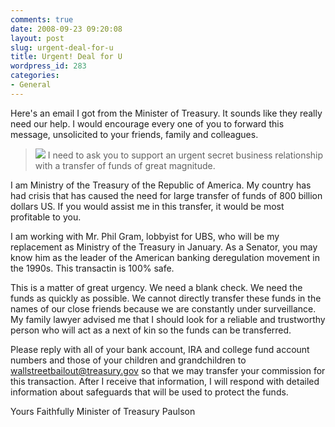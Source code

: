 ```yaml
---
comments: true
date: 2008-09-23 09:20:08
layout: post
slug: urgent-deal-for-u
title: Urgent! Deal for U
wordpress_id: 283
categories:
- General
---
```


Here's an email I got from the Minister of Treasury. It sounds like they really need our help. I would encourage every one of you to forward this message, unsolicited to your friends, family and colleagues.


> [![](http://trevoro.ca/blog/wp-content/uploads/2008/09/225px-henry_paulson_official_treasury_photo_2006.jpg)](http://trevoro.ca/blog/wp-content/uploads/2008/09/225px-henry_paulson_official_treasury_photo_2006.jpg)
I need to ask you to support an urgent secret business relationship with a transfer of funds of great magnitude.

I am Ministry of the Treasury of the Republic of America. My country has had crisis that has caused the need for large transfer of funds of 800 billion dollars US. If you would assist me in this transfer, it would be most profitable to you.

I am working with Mr. Phil Gram, lobbyist for UBS, who will be my replacement as Ministry of the Treasury in January. As a Senator, you may know him as the leader of the American banking deregulation movement in the 1990s. This transactin is 100% safe.

This is a matter of great urgency. We need a blank check. We need the funds as quickly as possible. We cannot directly transfer these funds in the names of our close friends because we are constantly under surveillance. My family lawyer advised me that I should look for a reliable and trustworthy person who will act as a next of kin so the funds can be transferred.

Please reply with all of your bank account, IRA and college fund account numbers and those of your children and grandchildren to wallstreetbailout@treasury.gov so that we may transfer your commission for this transaction. After I receive that information, I will respond with detailed information about safeguards that will be used to protect the funds.

Yours Faithfully Minister of Treasury Paulson
